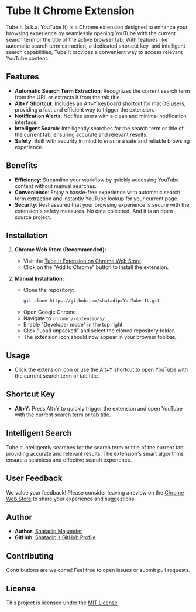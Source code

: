 # Tube It Chrome Extension

Tube It (a.k.a. YouTube It) is a Chrome extension designed to enhance your browsing experience by seamlessly opening YouTube with the current search term or the title of the active browser tab. With features like automatic search term extraction, a dedicated shortcut key, and intelligent search capabilities, Tube It provides a convenient way to access relevant YouTube content.

## Features

- **Automatic Search Term Extraction**: Recognizes the current search term from the URL or extracts it from the tab title.
- **Alt+Y Shortcut**: Includes an Alt+Y keyboard shortcut for macOS users, providing a fast and efficient way to trigger the extension.
- **Notification Alerts**: Notifies users with a clean and minimal notification interface.
- **Intelligent Search**: Intelligently searches for the search term or title of the current tab, ensuring accurate and relevant results.
- **Safety**: Built with security in mind to ensure a safe and reliable browsing experience.

## Benefits

- **Efficiency**: Streamline your workflow by quickly accessing YouTube content without manual searches.
- **Convenience**: Enjoy a hassle-free experience with automatic search term extraction and instantly YouTube lookup for your current page.
- **Security**: Rest assured that your browsing experience is secure with the extension's safety measures. No data collected. And it is an open source project.

## Installation

1. **Chrome Web Store (Recommended):**
   - Visit the [Tube It Extension on Chrome Web Store](https://chromewebstore.google.com/search/YouTube%20It).
   - Click on the "Add to Chrome" button to install the extension.

2. **Manual Installation:**
   - Clone the repository:
     ```bash
     git clone https://github.com/shatadip/YouTube-It.git
     ```
   - Open Google Chrome.
   - Navigate to `chrome://extensions/`.
   - Enable "Developer mode" in the top right.
   - Click "Load unpacked" and select the cloned repository folder.
   - The extension icon should now appear in your browser toolbar.

## Usage

- Click the extension icon or use the Alt+Y shortcut to open YouTube with the current search term or tab title.

## Shortcut Key

- **Alt+Y**: Press Alt+Y to quickly trigger the extension and open YouTube with the current search term or tab title.

## Intelligent Search

Tube It intelligently searches for the search term or title of the current tab, providing accurate and relevant results. The extension's smart algorithms ensure a seamless and effective search experience.

## User Feedback

We value your feedback! Please consider leaving a review on the [Chrome Web Store](<#>) to share your experience and suggestions.

## Author

- **Author**: [Shatadip Majumder](https://www.shatadip.com)
- **GitHub**: [Shatadip's GitHub Profile](https://github.com/shatadip)

## Contributing

Contributions are welcome! Feel free to open issues or submit pull requests.

## License

This project is licensed under the [MIT License](LICENSE).
